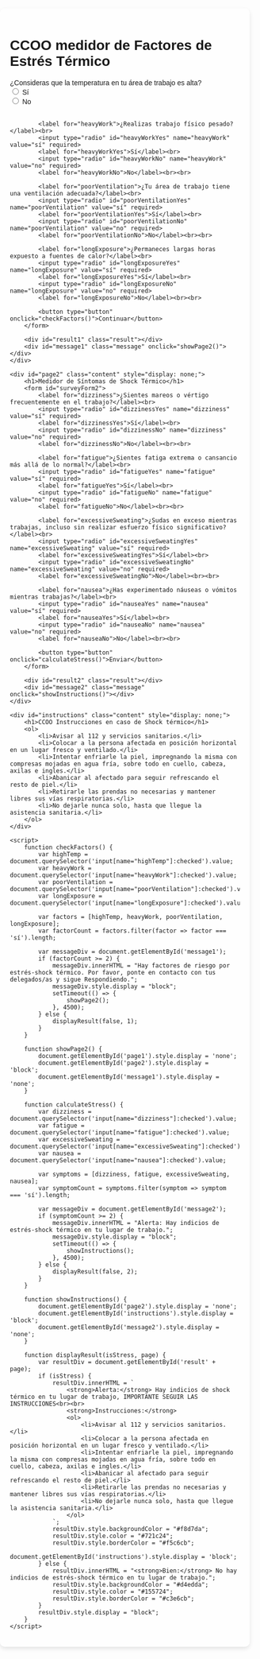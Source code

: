 <html lang="es">
<head>
    <meta charset="UTF-8">
    <meta name="viewport" content="width=device-width, initial-scale=1.0">
    <title>CCOO Medidor de Factores y Síntomas de Estrés Térmico</title>
    <style>
        body {
            font-family: Arial, sans-serif;
            margin: 0;
            padding: 0;
            background-image: url('https://andalucia.fsc.ccoo.es/cc1014c18d30a73595e4f13557725893000050.jpg'); /* Reemplaza con la URL de tu imagen */
            background-size: cover;
            background-repeat: no-repeat;
            background-position: center;
            min-height: 100vh;
            display: flex;
            justify-content: center;
            align-items: center;
            padding: 20px;
            box-sizing: border-box;
        }
        .content {
            background-color: rgba(255, 255, 255, 0.8);
            padding: 20px;
            border-radius: 10px;
            width: 100%;
            max-width: 600px;
            box-shadow: 0 4px 8px rgba(0, 0, 0, 0.1);
            position: relative;
        }
        .result, .instructions, .message {
            margin-top: 20px;
            padding: 10px;
            border: 1px solid #ccc;
            text-align: center;
            display: none;
        }
        .message {
            background-color: #fff3cd;
            color: #856404;
            border-color: #ffeeba;
            position: absolute;
            top: 50%;
            left: 50%;
            transform: translate(-50%, -50%);
            z-index: 10;
            width: 80%;
            max-width: 500px;
            padding: 20px;
            box-shadow: 0 4px 8px rgba(0, 0, 0, 0.2);
            cursor: pointer;
        }
    </style>
</head>
<body>
    <div id="page1" class="content">
        <h1>CCOO medidor de Factores de Estrés Térmico</h1>
        <form id="surveyForm1">
            <label for="highTemp">¿Consideras que la temperatura en tu área de trabajo es alta?</label><br>
            <input type="radio" id="highTempYes" name="highTemp" value="sí" required>
            <label for="highTempYes">Sí</label><br>
            <input type="radio" id="highTempNo" name="highTemp" value="no" required>
            <label for="highTempNo">No</label><br><br>

            <label for="heavyWork">¿Realizas trabajo físico pesado?</label><br>
            <input type="radio" id="heavyWorkYes" name="heavyWork" value="sí" required>
            <label for="heavyWorkYes">Sí</label><br>
            <input type="radio" id="heavyWorkNo" name="heavyWork" value="no" required>
            <label for="heavyWorkNo">No</label><br><br>

            <label for="poorVentilation">¿Tu área de trabajo tiene una ventilación adecuada?</label><br>
            <input type="radio" id="poorVentilationYes" name="poorVentilation" value="sí" required>
            <label for="poorVentilationYes">Sí</label><br>
            <input type="radio" id="poorVentilationNo" name="poorVentilation" value="no" required>
            <label for="poorVentilationNo">No</label><br><br>

            <label for="longExposure">¿Permaneces largas horas expuesto a fuentes de calor?</label><br>
            <input type="radio" id="longExposureYes" name="longExposure" value="sí" required>
            <label for="longExposureYes">Sí</label><br>
            <input type="radio" id="longExposureNo" name="longExposure" value="no" required>
            <label for="longExposureNo">No</label><br><br>

            <button type="button" onclick="checkFactors()">Continuar</button>
        </form>

        <div id="result1" class="result"></div>
        <div id="message1" class="message" onclick="showPage2()"></div>
    </div>

    <div id="page2" class="content" style="display: none;">
        <h1>Medidor de Síntomas de Shock Térmico</h1>
        <form id="surveyForm2">
            <label for="dizziness">¿Sientes mareos o vértigo frecuentemente en el trabajo?</label><br>
            <input type="radio" id="dizzinessYes" name="dizziness" value="sí" required>
            <label for="dizzinessYes">Sí</label><br>
            <input type="radio" id="dizzinessNo" name="dizziness" value="no" required>
            <label for="dizzinessNo">No</label><br><br>

            <label for="fatigue">¿Sientes fatiga extrema o cansancio más allá de lo normal?</label><br>
            <input type="radio" id="fatigueYes" name="fatigue" value="sí" required>
            <label for="fatigueYes">Sí</label><br>
            <input type="radio" id="fatigueNo" name="fatigue" value="no" required>
            <label for="fatigueNo">No</label><br><br>

            <label for="excessiveSweating">¿Sudas en exceso mientras trabajas, incluso sin realizar esfuerzo físico significativo?</label><br>
            <input type="radio" id="excessiveSweatingYes" name="excessiveSweating" value="sí" required>
            <label for="excessiveSweatingYes">Sí</label><br>
            <input type="radio" id="excessiveSweatingNo" name="excessiveSweating" value="no" required>
            <label for="excessiveSweatingNo">No</label><br><br>

            <label for="nausea">¿Has experimentado náuseas o vómitos mientras trabajas?</label><br>
            <input type="radio" id="nauseaYes" name="nausea" value="sí" required>
            <label for="nauseaYes">Sí</label><br>
            <input type="radio" id="nauseaNo" name="nausea" value="no" required>
            <label for="nauseaNo">No</label><br><br>

            <button type="button" onclick="calculateStress()">Enviar</button>
        </form>

        <div id="result2" class="result"></div>
        <div id="message2" class="message" onclick="showInstructions()"></div>
    </div>

    <div id="instructions" class="content" style="display: none;">
        <h1>CCOO Instrucciones en caso de Shock térmico</h1>
        <ol>
            <li>Avisar al 112 y servicios sanitarios.</li>
            <li>Colocar a la persona afectada en posición horizontal en un lugar fresco y ventilado.</li>
            <li>Intentar enfriarle la piel, impregnando la misma con compresas mojadas en agua fría, sobre todo en cuello, cabeza, axilas e ingles.</li>
            <li>Abanicar al afectado para seguir refrescando el resto de piel.</li>
            <li>Retirarle las prendas no necesarias y mantener libres sus vías respiratorias.</li>
            <li>No dejarle nunca solo, hasta que llegue la asistencia sanitaria.</li>
        </ol>
    </div>

    <script>
        function checkFactors() {
            var highTemp = document.querySelector('input[name="highTemp"]:checked').value;
            var heavyWork = document.querySelector('input[name="heavyWork"]:checked').value;
            var poorVentilation = document.querySelector('input[name="poorVentilation"]:checked').value;
            var longExposure = document.querySelector('input[name="longExposure"]:checked').value;

            var factors = [highTemp, heavyWork, poorVentilation, longExposure];
            var factorCount = factors.filter(factor => factor === 'sí').length;

            var messageDiv = document.getElementById('message1');
            if (factorCount >= 2) {
                messageDiv.innerHTML = "Hay factores de riesgo por estrés-shock térmico. Por favor, ponte en contacto con tus delegados/as y sigue Respondiendo.";
                messageDiv.style.display = "block";
                setTimeout(() => {
                    showPage2();
                }, 4500);
            } else {
                displayResult(false, 1);
            }
        }

        function showPage2() {
            document.getElementById('page1').style.display = 'none';
            document.getElementById('page2').style.display = 'block';
            document.getElementById('message1').style.display = 'none';
        }

        function calculateStress() {
            var dizziness = document.querySelector('input[name="dizziness"]:checked').value;
            var fatigue = document.querySelector('input[name="fatigue"]:checked').value;
            var excessiveSweating = document.querySelector('input[name="excessiveSweating"]:checked').value;
            var nausea = document.querySelector('input[name="nausea"]:checked').value;

            var symptoms = [dizziness, fatigue, excessiveSweating, nausea];
            var symptomCount = symptoms.filter(symptom => symptom === 'sí').length;

            var messageDiv = document.getElementById('message2');
            if (symptomCount >= 2) {
                messageDiv.innerHTML = "Alerta: Hay indicios de estrés-shock térmico en tu lugar de trabajo.";
                messageDiv.style.display = "block";
                setTimeout(() => {
                    showInstructions();
                }, 4500);
            } else {
                displayResult(false, 2);
            }
        }

        function showInstructions() {
            document.getElementById('page2').style.display = 'none';
            document.getElementById('instructions').style.display = 'block';
            document.getElementById('message2').style.display = 'none';
        }

        function displayResult(isStress, page) {
            var resultDiv = document.getElementById('result' + page);
            if (isStress) {
                resultDiv.innerHTML = `
                    <strong>Alerta:</strong> Hay indicios de shock térmico en tu lugar de trabajo, IMPORTANTE SEGUIR LAS INSTRUCCIONES<br><br>
                    <strong>Instrucciones:</strong>
                    <ol>
                        <li>Avisar al 112 y servicios sanitarios.</li>
                        <li>Colocar a la persona afectada en posición horizontal en un lugar fresco y ventilado.</li>
                        <li>Intentar enfriarle la piel, impregnando la misma con compresas mojadas en agua fría, sobre todo en cuello, cabeza, axilas e ingles.</li>
                        <li>Abanicar al afectado para seguir refrescando el resto de piel.</li>
                        <li>Retirarle las prendas no necesarias y mantener libres sus vías respiratorias.</li>
                        <li>No dejarle nunca solo, hasta que llegue la asistencia sanitaria.</li>
                    </ol>
                `;
                resultDiv.style.backgroundColor = "#f8d7da";
                resultDiv.style.color = "#721c24";
                resultDiv.style.borderColor = "#f5c6cb";
                document.getElementById('instructions').style.display = 'block';
            } else {
                resultDiv.innerHTML = "<strong>Bien:</strong> No hay indicios de estrés-shock térmico en tu lugar de trabajo.";
                resultDiv.style.backgroundColor = "#d4edda";
                resultDiv.style.color = "#155724";
                resultDiv.style.borderColor = "#c3e6cb";
            }
            resultDiv.style.display = "block";
        }
    </script>
</body>
</html>
